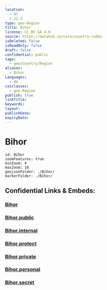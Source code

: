 ```yaml
---
location:
  - 47
  - 22.2
type: geo-Region
title: Bihor
license: CC BY-SA 4.0
source: https://datahub.io/core/country-codes
isDeleted: false
isReadOnly: false
draft: false
confidential: public
tags:
  - geo/Country/Region
aliases:
  - Bihor
Languages:
  - de
cssclasses:
  - geo-Region
publish: true
linkTitle:
keywords:
layout:
publishDate:
expiryDate:
---
```


# Bihor

```leaflet
id: Bihor
zoomFeatures: true 
minZoom: 4 
maxZoom: 18
geojsonFolder: ./Bihor/
markerFolder: ./Bihor/
```


## Confidential Links & Embeds: 

### [Bihor](/_Standards/Earth/Continent/Europe/Europe~East/Romania/Regions~Romania/Romania~Nord-Vest/Bihor.md) 

### [Bihor.public](/_public/Earth/Continent/Europe/Europe~East/Romania/Regions~Romania/Romania~Nord-Vest/Bihor.public.md) 

### [Bihor.internal](/_internal/Earth/Continent/Europe/Europe~East/Romania/Regions~Romania/Romania~Nord-Vest/Bihor.internal.md) 

### [Bihor.protect](/_protect/Earth/Continent/Europe/Europe~East/Romania/Regions~Romania/Romania~Nord-Vest/Bihor.protect.md) 

### [Bihor.private](/_private/Earth/Continent/Europe/Europe~East/Romania/Regions~Romania/Romania~Nord-Vest/Bihor.private.md) 

### [Bihor.personal](/_personal/Earth/Continent/Europe/Europe~East/Romania/Regions~Romania/Romania~Nord-Vest/Bihor.personal.md) 

### [Bihor.secret](/_secret/Earth/Continent/Europe/Europe~East/Romania/Regions~Romania/Romania~Nord-Vest/Bihor.secret.md)

